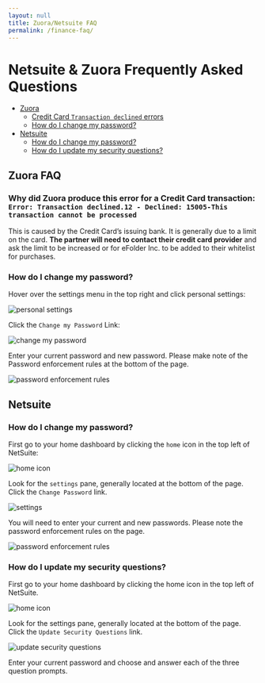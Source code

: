 ```yaml
---
layout: null
title: Zuora/Netsuite FAQ
permalink: /finance-faq/
---
```


# Netsuite & Zuora Frequently Asked Questions

* [Zuora](#zuora)
  * [Credit Card `Transaction declined` errors](#zuoracc)
  * [How do I change my password?](#zuorapw)
* [Netsuite](#netsuite)
  * [How do I change my password?](#netsuitepw)
  * [How do I update my security questions?](#netsuitequestions)

## <a id="zuora">Zuora FAQ</a>

### Why did Zuora produce this error for a Credit Card transaction: `Error: Transaction declined.12 - Declined: 15005-This transaction cannot be processed`<a id="zuoracc"></a>

This is caused by the Credit Card’s issuing bank. It is generally due to a limit on the card. **The partner will need to contact their credit card provider** and ask the limit to be increased or for eFolder Inc. to be added to their whitelist for purchases.

### How do I change my password?<a id="zuorapw"></a>

Hover over the settings menu in the top right and click personal settings:

![personal settings](http://i.imgur.com/Gy9sexq.png)

Click the `Change my Password` Link:

![change my password](http://i.imgur.com/AzDPJ0Z.png)

Enter your current password and new password. Please make note of the Password enforcement rules at the bottom of the page.

![password enforcement rules](http://i.imgur.com/227VgKS.png)

## Netsuite <a id="netsuite"></a>

### How do I change my password?<a id="netsuitepw"></a>
First go to your home dashboard by clicking the `home` icon in the top left of NetSuite:

![home icon](http://i.imgur.com/ZQOSmPc.png)

Look for the `settings` pane, generally located at the bottom of the page. Click the `Change Password` link.

![settings](http://i.imgur.com/l9QLJxy.png)

You will need to enter your current and new passwords. Please note the password enforcement rules on the page.

![password enforcement rules](http://i.imgur.com/Wh6jcll.png)

### How do I update my security questions?<a id="netsuitequestions"></a>
First go to your home dashboard by clicking the home icon in the top left of NetSuite.

![home icon](http://i.imgur.com/ZQOSmPc.png)

Look for the settings pane, generally located at the bottom of the page. Click the `Update Security Questions` link.

![update security questions](http://i.imgur.com/7vR5LxT.png)

Enter your current password and choose and answer each of the three question prompts.
